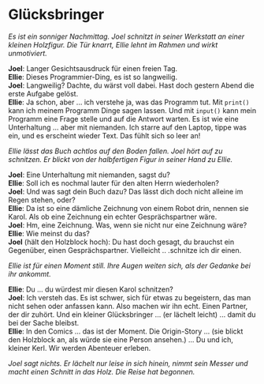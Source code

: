 # Glücksbringer

_Es ist ein sonniger Nachmittag. Joel schnitzt in seiner Werkstatt an einer kleinen Holzfigur. Die Tür knarrt, Ellie lehnt im Rahmen und wirkt unmotiviert._

**Joel**: Langer Gesichtsausdruck für einen freien Tag.  
**Ellie**: Dieses Programmier-Ding, es ist so langweilig.  
**Joel**: Langweilig? Dachte, du wärst voll dabei. Hast doch gestern Abend die erste Aufgabe gelöst.  
**Ellie**: Ja schon, aber ... ich verstehe ja, was das Programm tut. Mit `print()` kann ich meinem Programm Dinge sagen lassen. Und mit `input()` kann mein Programm eine Frage stelle und auf die Antwort warten. Es ist wie eine Unterhaltung ... aber mit niemanden. Ich starre auf den Laptop, tippe was ein, und es erscheint wieder Text. Das fühlt sich so leer an!

_Ellie lässt das Buch achtlos auf den Boden fallen. Joel hört auf zu schnitzen. Er blickt von der halbfertigen Figur in seiner Hand zu Ellie._

**Joel**: Eine Unterhaltung mit niemanden, sagst du?  
**Ellie**: Soll ich es nochmal lauter für den alten Herrn wiederholen?  
**Joel**: Und was sagt dein Buch dazu? Das lässt dich doch nicht alleine im Regen stehen, oder?  
**Ellie**: Da ist so eine dämliche Zeichnung von einem Robot drin, nennen sie Karol. Als ob eine Zeichnung ein echter Gesprächspartner wäre.  
**Joel**: Hm, eine Zeichnung. Was, wenn sie nicht nur eine Zeichnung wäre?  
**Ellie**: Wie meinst du das?  
**Joel** (hält den Holzblock hoch): Du hast doch gesagt, du brauchst ein Gegenüber, einen Gesprächspartner. Vielleicht .. .schnitze ich dir einen.

_Ellie ist für einen Moment still. Ihre Augen weiten sich, als der Gedanke bei ihr ankommt._

**Ellie**: Du ... du würdest mir diesen Karol schnitzen?  
**Joel**: Ich versteh das. Es ist schwer, sich für etwas zu begeistern, das man nicht sehen oder anfassen kann. Also machen wir ihn echt. Einen Partner, der dir zuhört. Und ein kleiner Glücksbringer ... (er lächelt leicht) ... damit du bei der Sache bleibst.  
**Ellie**: In den Comics ... das ist der Moment. Die Origin-Story ... (sie blickt den Holzblock an, als würde sie eine Person ansehen.) ... Du und ich, kleiner Kerl. Wir werden Abenteuer erleben.

_Joel sagt nichts. Er lächelt nur leise in sich hinein, nimmt sein Messer und macht einen Schnitt in das Holz. Die Reise hat begonnen._
